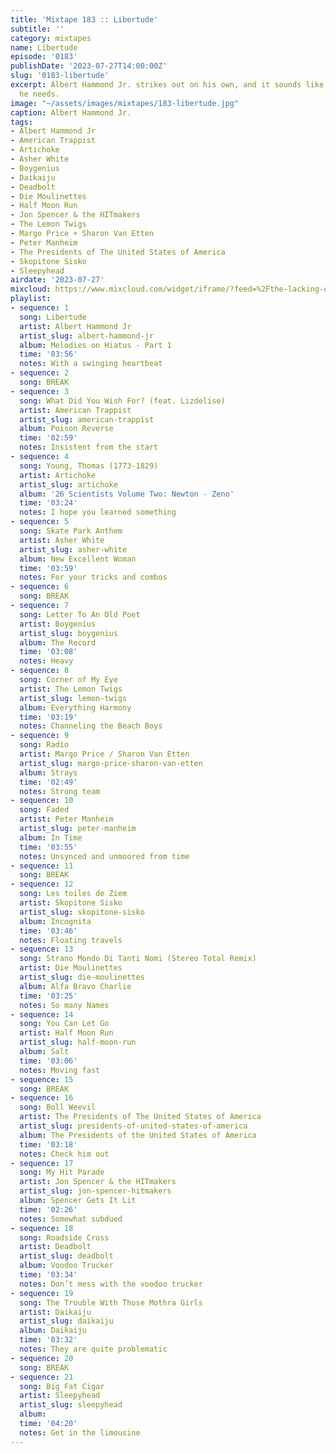```yaml
---
title: 'Mixtape 183 :: Libertude'
subtitle: ''
category: mixtapes
name: Libertude
episode: '0183'
publishDate: '2023-07-27T14:00:00Z'
slug: '0183-libertude'
excerpt: Albert Hammond Jr. strikes out on his own, and it sounds like he has everything
  he needs.
image: "~/assets/images/mixtapes/183-libertude.jpg"
caption: Albert Hammond Jr.
tags:
- Albert Hammond Jr
- American Trappist
- Artichoke
- Asher White
- Boygenius
- Daikaiju
- Deadbolt
- Die Moulinettes
- Half Moon Run
- Jon Spencer & the HITmakers
- The Lemon Twigs
- Margo Price + Sharon Van Etten
- Peter Manheim
- The Presidents of The United States of America
- Skopitone Sisko
- Sleepyhead
airdate: '2023-07-27'
mixcloud: https://www.mixcloud.com/widget/iframe/?feed=%2Fthe-lacking-org%2Fqm4onk-183-libertude%2F&hide_artwork=1&hide_cover=1&light=1
playlist:
- sequence: 1
  song: Libertude
  artist: Albert Hammond Jr
  artist_slug: albert-hammond-jr
  album: Melodies on Hiatus - Part 1
  time: '03:56'
  notes: With a swinging heartbeat
- sequence: 2
  song: BREAK
- sequence: 3
  song: What Did You Wish For? (feat. Lizdelise)
  artist: American Trappist
  artist_slug: american-trappist
  album: Poison Reverse
  time: '02:59'
  notes: Insistent from the start
- sequence: 4
  song: Young, Thomas (1773-1829)
  artist: Artichoke
  artist_slug: artichoke
  album: '26 Scientists Volume Two: Newton - Zeno'
  time: '03:24'
  notes: I hope you learned something
- sequence: 5
  song: Skate Park Anthem
  artist: Asher White
  artist_slug: asher-white
  album: New Excellent Woman
  time: '03:59'
  notes: For your tricks and combos
- sequence: 6
  song: BREAK
- sequence: 7
  song: Letter To An Old Poet
  artist: Boygenius
  artist_slug: boygenius
  album: The Record
  time: '03:08'
  notes: Heavy
- sequence: 8
  song: Corner of My Eye
  artist: The Lemon Twigs
  artist_slug: lemon-twigs
  album: Everything Harmony
  time: '03:19'
  notes: Channeling the Beach Boys
- sequence: 9
  song: Radio
  artist: Margo Price / Sharon Van Etten
  artist_slug: margo-price-sharon-van-etten
  album: Strays
  time: '02:49'
  notes: Strong team
- sequence: 10
  song: Faded
  artist: Peter Manheim
  artist_slug: peter-manheim
  album: In Time
  time: '03:55'
  notes: Unsynced and unmoored from time
- sequence: 11
  song: BREAK
- sequence: 12
  song: Les toiles de Ziem
  artist: Skopitone Sisko
  artist_slug: skopitone-sisko
  album: Incognita
  time: '03:46'
  notes: Floating travels
- sequence: 13
  song: Strano Mondo Di Tanti Nomi (Stereo Total Remix)
  artist: Die Moulinettes
  artist_slug: die-moulinettes
  album: Alfa Bravo Charlie
  time: '03:25'
  notes: So many Names
- sequence: 14
  song: You Can Let Go
  artist: Half Moon Run
  artist_slug: half-moon-run
  album: Salt
  time: '03:06'
  notes: Moving fast
- sequence: 15
  song: BREAK
- sequence: 16
  song: Boll Weevil
  artist: The Presidents of The United States of America
  artist_slug: presidents-of-united-states-of-america
  album: The Presidents of the United States of America
  time: '03:18'
  notes: Check him out
- sequence: 17
  song: My Hit Parade
  artist: Jon Spencer & the HITmakers
  artist_slug: jon-spencer-hitmakers
  album: Spencer Gets It Lit
  time: '02:26'
  notes: Somewhat subdued
- sequence: 18
  song: Roadside Cross
  artist: Deadbolt
  artist_slug: deadbolt
  album: Voodoo Trucker
  time: '03:34'
  notes: Don’t mess with the voodoo trucker
- sequence: 19
  song: The Trouble With Those Mothra Girls
  artist: Daikaiju
  artist_slug: daikaiju
  album: Daikaiju
  time: '03:32'
  notes: They are quite problematic
- sequence: 20
  song: BREAK
- sequence: 21
  song: Big Fat Cigar
  artist: Sleepyhead
  artist_slug: sleepyhead
  album:
  time: '04:20'
  notes: Get in the limousine
---
```



